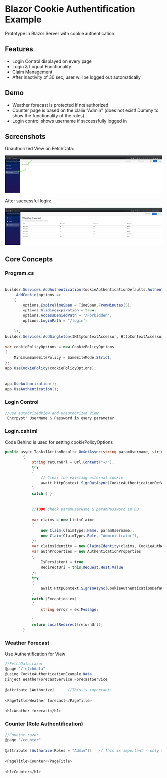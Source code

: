 
# Blazor Cookie Authentification Example

Prototype in Blazor Server with cookie authentication.


## Features

- Login Control displayed on every page
- Login & Logout Functionality
- Claim Management
- After inactivity of 30 sec, user will be logged out automatically


## Demo

- Weather forecast is protected if not authorized
- Counter page is based on the claim "Admin" (does not exist! Dummy to show the functionality of the roles)
- Login control shows username if successfully logged in



## Screenshots

Unauthorized View on FetchData:

![Unauthorized](docs/FetchData_Unauthorized.png)

After successful login:

![Authorized](docs/FetchData_Authorized.png)



## Core Concepts

### Program.cs

```csharp

builder.Services.AddAuthentication(CookieAuthenticationDefaults.AuthenticationScheme)
    .AddCookie(options =>
    {
        options.ExpireTimeSpan = TimeSpan.FromMinutes(5);
        options.SlidingExpiration = true;
        options.AccessDeniedPath = "/Forbidden";
        options.LoginPath = "/login";

    });
builder.Services.AddSingleton<IHttpContextAccessor, HttpContextAccessor>();

var cookiePolicyOptions = new CookiePolicyOptions
{
    MinimumSameSitePolicy = SameSiteMode.Strict,
};
app.UseCookiePolicy(cookiePolicyOptions);


app.UseAuthorization();
app.UseAuthentication();
```

### Login Control

```csharp
//use authorizedView and unauthorized View
'Encrpypt' UserName & Password in query parameter

```

### Login.cshtml
Code Behind is used for setting cookiePolicyOptions
```csharp
public async Task<IActionResult> OnGetAsync(string paramUsername, string paramPassword)
		{
			string returnUrl = Url.Content("~/");
			try
			{
				// Clear the existing external cookie
				await HttpContext.SignOutAsync(CookieAuthenticationDefaults.AuthenticationScheme);
			}
			catch { }


			//TODO check paramUserName & paramPassword in DB
			
			var claims = new List<Claim>
			{
				new Claim(ClaimTypes.Name, paramUsername),
				new Claim(ClaimTypes.Role, "Administrator"),
			};
			var claimsIdentity = new ClaimsIdentity(claims, CookieAuthenticationDefaults.AuthenticationScheme);
			var authProperties = new AuthenticationProperties
			{
				IsPersistent = true,
				RedirectUri = this.Request.Host.Value
			};
			try
			{
				await HttpContext.SignInAsync(CookieAuthenticationDefaults.AuthenticationScheme, new ClaimsPrincipal(claimsIdentity), authProperties);
			}
			catch (Exception ex)
			{
				string error = ex.Message;

			}
			return LocalRedirect(returnUrl);
		}
```


### Weather Forecast
Use Authentification for View
```csharp
//FetchData.razor
@page "/fetchdata"
@using CookieAuthenticationExample.Data
@inject WeatherForecastService ForecastService

@attribute [Authorize]      //This is important!

<PageTitle>Weather forecast</PageTitle>

<h1>Weather forecast</h1>

```

### Counter (Role Authentification)
```csharp
//Counter.razor
@page "/counter"

@attribute [Authorize(Roles = "Admin")]   // This is important - only visible if claim role contains admin

<PageTitle>Counter</PageTitle>

<h1>Counter</h1>

```


